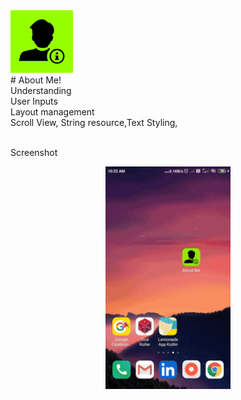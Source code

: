
<div><img src="/screenshots/ic_launcher-playstore.png" width="100px"</img></div>
# About Me!<br>
Understanding<br>
User Inputs<br>
Layout management<br>Scroll View, String resource,Text Styling,<br><br>

Screenshot
<div align="center">
    <img src="/screenshots/shot1.gif" width="200px"</img>
</div>
